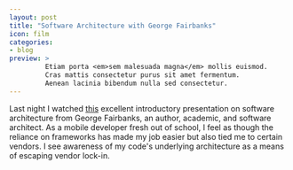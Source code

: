 ```yaml
---
layout: post
title: "Software Architecture with George Fairbanks"
icon: film
categories:
- blog
preview: >
         Etiam porta <em>sem malesuada magna</em> mollis euismod. 
         Cras mattis consectetur purus sit amet fermentum. 
         Aenean lacinia bibendum nulla sed consectetur.
---
```


Last night I watched [this](https://www.youtube.com/watch?v=x30DcBfCJRI&list=UUvbkd52RXrTougfow0czKbQ) excellent introductory presentation on software
architecture from George Fairbanks, an author, academic, and software
architect. As a mobile developer fresh out of school, I feel as though
the reliance on frameworks has made my job easier but also tied me
to certain vendors. I see awareness of my code's underlying architecture as a means
of escaping vendor lock-in. 